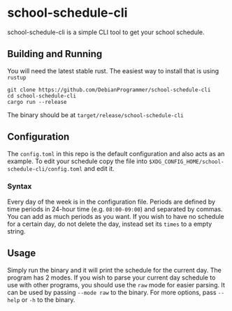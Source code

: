 # school-schedule-cli
school-schedule-cli is a simple CLI tool to get your school schedule.

## Building and Running
You will need the latest stable rust. The easiest way to install that is using `rustup`
```
git clone https://github.com/DebianProgrammer/school-schedule-cli
cd school-schedule-cli
cargo run --release
```
The binary should be at `target/release/school-schedule-cli`

## Configuration
The `config.toml` in this repo is the default configuration and also acts as an example. To edit your schedule copy the file into `$XDG_CONFIG_HOME/school-schedule-cli/config.toml` and edit it.

### Syntax
Every day of the week is in the configuration file. Periods are defined by time periods in 24-hour time (e.g. `08:00-09:00`) and separated by commas. You can add as much periods as you want. If you wish to have no schedule for a certain day, do not delete the day, instead set its `times` to a empty string.

## Usage
Simply run the binary and it will print the schedule for the current day. The program has 2 modes. If you wish to parse your current day schedule to use with other programs, you should use the `raw` mode for easier parsing. It can be used by passing `--mode raw` to the binary. For more options, pass `--help` or `-h` to the binary.

